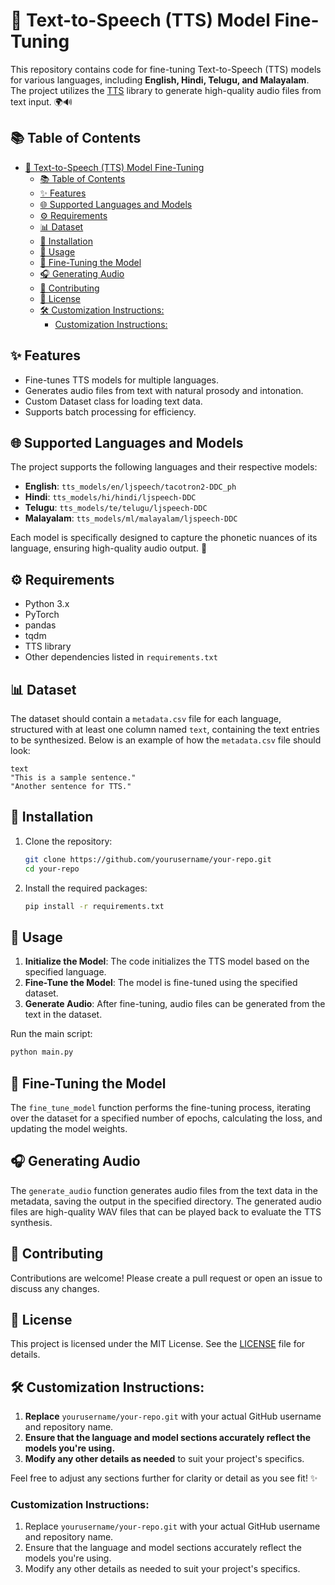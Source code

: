 
# 🎤 Text-to-Speech (TTS) Model Fine-Tuning

This repository contains code for fine-tuning Text-to-Speech (TTS) models for various languages, including **English, Hindi, Telugu, and Malayalam**. The project utilizes the [TTS](https://github.com/coqui-ai/TTS) library to generate high-quality audio files from text input. 🌍🔊

## 📚 Table of Contents

- [🎤 Text-to-Speech (TTS) Model Fine-Tuning](#-text-to-speech-tts-model-fine-tuning)
  - [📚 Table of Contents](#-table-of-contents)
  - [✨ Features](#-features)
  - [🌐 Supported Languages and Models](#-supported-languages-and-models)
  - [⚙️ Requirements](#️-requirements)
  - [📊 Dataset](#-dataset)
  - [🔧 Installation](#-installation)
  - [🚀 Usage](#-usage)
  - [🔄 Fine-Tuning the Model](#-fine-tuning-the-model)
  - [🎧 Generating Audio](#-generating-audio)
  - [🤝 Contributing](#-contributing)
  - [📝 License](#-license)
  - [🛠️ Customization Instructions:](#️-customization-instructions)
    - [Customization Instructions:](#customization-instructions)

## ✨ Features

- Fine-tunes TTS models for multiple languages.
- Generates audio files from text with natural prosody and intonation.
- Custom Dataset class for loading text data.
- Supports batch processing for efficiency.

## 🌐 Supported Languages and Models

The project supports the following languages and their respective models:

- **English**: `tts_models/en/ljspeech/tacotron2-DDC_ph`
- **Hindi**: `tts_models/hi/hindi/ljspeech-DDC`
- **Telugu**: `tts_models/te/telugu/ljspeech-DDC`
- **Malayalam**: `tts_models/ml/malayalam/ljspeech-DDC`

Each model is specifically designed to capture the phonetic nuances of its language, ensuring high-quality audio output. 🎵

## ⚙️ Requirements

- Python 3.x
- PyTorch
- pandas
- tqdm
- TTS library
- Other dependencies listed in `requirements.txt`

## 📊 Dataset

The dataset should contain a `metadata.csv` file for each language, structured with at least one column named `text`, containing the text entries to be synthesized. Below is an example of how the `metadata.csv` file should look:

```
text
"This is a sample sentence."
"Another sentence for TTS."
```

## 🔧 Installation

1. Clone the repository:
   ```bash
   git clone https://github.com/yourusername/your-repo.git
   cd your-repo
   ```

2. Install the required packages:
   ```bash
   pip install -r requirements.txt
   ```

## 🚀 Usage

1. **Initialize the Model**: The code initializes the TTS model based on the specified language.
2. **Fine-Tune the Model**: The model is fine-tuned using the specified dataset.
3. **Generate Audio**: After fine-tuning, audio files can be generated from the text in the dataset.

Run the main script:
```bash
python main.py
```

## 🔄 Fine-Tuning the Model

The `fine_tune_model` function performs the fine-tuning process, iterating over the dataset for a specified number of epochs, calculating the loss, and updating the model weights.

## 🎧 Generating Audio

The `generate_audio` function generates audio files from the text data in the metadata, saving the output in the specified directory. The generated audio files are high-quality WAV files that can be played back to evaluate the TTS synthesis.

## 🤝 Contributing

Contributions are welcome! Please create a pull request or open an issue to discuss any changes.

## 📝 License

This project is licensed under the MIT License. See the [LICENSE](LICENSE) file for details.

## 🛠️ Customization Instructions:
1. **Replace** `yourusername/your-repo.git` with your actual GitHub username and repository name.
2. **Ensure that the language and model sections accurately reflect the models you're using.**
3. **Modify any other details as needed** to suit your project's specifics. 

Feel free to adjust any sections further for clarity or detail as you see fit! ✨

### Customization Instructions:
1. Replace `yourusername/your-repo.git` with your actual GitHub username and repository name.
2. Ensure that the language and model sections accurately reflect the models you're using.
3. Modify any other details as needed to suit your project's specifics. 

